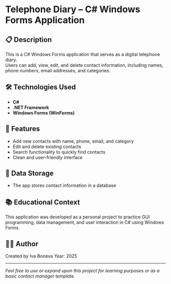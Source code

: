 # Telephone Diary – C# Windows Forms Application

## 📋 Description

This is a C# Windows Forms application that serves as a digital telephone diary.  
Users can add, view, edit, and delete contact information, including names, phone numbers, email addresses, and categories.

## 🛠️ Technologies Used

- **C#**
- **.NET Framework**
- **Windows Forms (WinForms)**

## 📇 Features

- Add new contacts with name, phone, email, and category
- Edit and delete existing contacts
- Search functionality to quickly find contacts
- Clean and user-friendly interface

## 💾 Data Storage

- The app stores contact information in a database

## 📚 Educational Context

This application was developed as a personal project to practice GUI programming, data management, and user interaction in C# using Windows Forms.

## 👨‍💻 Author

Created by Iva Boneva
Year: 2025

---

*Feel free to use or expand upon this project for learning purposes or as a basic contact manager template.*
